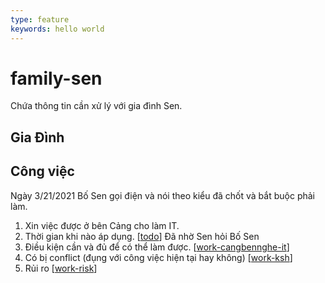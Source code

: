 ```yaml
---
type: feature
keywords: hello world
---
```

# family-sen
Chứa thông tin cần xử lý với gia đình Sen.

## Gia Đình
## Công việc
Ngày 3/21/2021 Bố Sen gọi điện và nói theo kiểu đã chốt và bắt buộc phải làm.
1. Xin việc được ở bên Cảng cho làm IT.
2. Thời gian khi nào áp dụng. [[todo]] Đã nhờ Sen hỏi Bố Sen
3. Điều kiện cần và đủ để có thể làm được. [[work-cangbennghe-it]]
4. Có bị conflict (đụng với công việc hiện tại hay không) [[work-ksh]]
5. Rủi ro [[work-risk]]

[//begin]: # "Autogenerated link references for markdown compatibility"
[todo]: todo.md "Todo"
[work-cangbennghe-it]: work-cangbennghe-it.md "work-cangbennghe-it"
[work-ksh]: work-ksh.md "work-ksh"
[work-risk]: work-risk.md "Rủi Ro"
[//end]: # "Autogenerated link references"